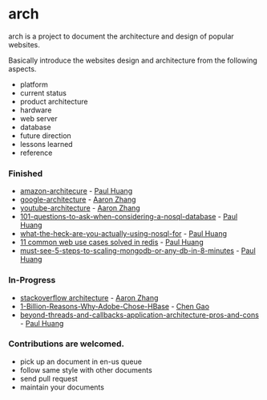 # arch

arch is a project to document the architecture and design of popular websites.

Basically introduce the websites design and architecture from the following aspects.  
- platform
- current status
- product architecture
- hardware
- web server
- database
- future direction
- lessons learned
- reference

### Finished
- [amazon-architecure](https://github.com/aaronz/arch/blob/master/doc/zh-cn/amazon-architecure.markdown) - [Paul Huang](https://github.com/rainbow494)
- [google-architecture](https://github.com/aaronz/arch/blob/master/doc/zh-cn/google-architecture.markdown) - [Aaron Zhang](https://github.com/aaronz)
- [youtube-architecture](https://github.com/aaronz/arch/blob/master/doc/zh-cn/youtube-architecture.markdown) - [Aaron Zhang](https://github.com/aaronz)
- [101-questions-to-ask-when-considering-a-nosql-database](https://github.com/aaronz/arch/blob/master/doc/zh-cn/101-questions-to-ask-when-considering-a-nosql-database.markdown) - [Paul Huang](https://github.com/rainbow494)
- [what-the-heck-are-you-actually-using-nosql-for](https://github.com/aaronz/arch/blob/master/doc/zh-cn/what-the-heck-are-you-actually-using-nosql-for.markdown) - [Paul Huang](https://github.com/rainbow494)
- [11 common web use cases solved in redis](https://github.com/aaronz/arch/blob/master/doc/zh-cn/11-common-web-use-cases-solved-in-redis.markdown) - [Paul Huang](https://github.com/rainbow494)
- [must-see-5-steps-to-scaling-mongodb-or-any-db-in-8-minutes](https://github.com/aaronz/arch/blob/master/doc/zh-cn/must-see-5-steps-to-scaling-mongodb-or-any-db-in-8-minutes.markdown) - [Paul Huang](https://github.com/rainbow494)

### In-Progress
- [stackoverflow architecture](https://github.com/aaronz/arch/blob/master/doc/en-us/stack-overflow-architecture.markdown) - [Aaron Zhang](https://github.com/aaronz)
- [1-Billion-Reasons-Why-Adobe-Chose-HBase](https://github.com/chaoscn/chen/blob/master/1-Billion-Reasons-Why-Adobe-Chose-HBase.md) - [Chen Gao](https://github.com/chaoscn)
- [beyond-threads-and-callbacks-application-architecture-pros-and-cons](beyond-threads-and-callbacks-application-architecture-pros-a.markdown) - [Paul Huang](https://github.com/rainbow494)

### Contributions are welcomed.   
- pick up an document in en-us queue
- follow same style with other documents
- send pull request
- maintain your documents
